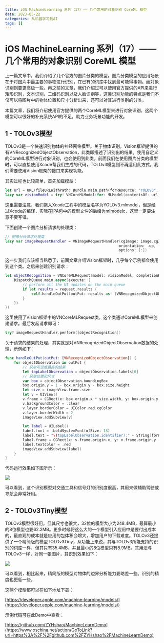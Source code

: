 ```yaml
---
title: iOS MachineLearning 系列（17）—— 几个常用的对象识别 CoreML 模型
date: 2023-05-22
categories: 从机器学习到AI
tags: []
---
```

# iOS MachineLearning 系列（17）—— 几个常用的对象识别 CoreML 模型

上一篇文章中，我们介绍了几个官方的图片分类的模型，图片分类模型的应用场景在于将图片中最主要的事物进行识别，在已有的词库中找到最可能得事物。而对象识别则要更高级一些。再之前的文章，我们介绍过可以使用官方提供的API来进行矩形识别，文本识别，二维码识别以及人脸识别等，这类识别功能的特点是我们不仅可以将图片中的物体位置和尺寸分析出来，还可以对其进行类别的分类。

本篇文章，我们将介绍使用官方提供的两个CoreML模型来进行对象识别，这两个模型可以很好的补充系统API的不足，助力业务场景功能的开发。

## 1 - TOLOv3模型

TOLOv3是一个快速识别物体的神经网络模型。关于物体识别，Vision框架提供的有VNRecognizedObjectObservation，此类即描述了识别出的结果。使用自定义的CoreML模型进行对象识别，也会使用到此类。前面我们在使用图片分类的模型时，可以直接使用Xcode帮我们生成的代码，TOLOv3模型则不再适用此方式，我们需要使用Vision框架的接口来实现功能。

其实过程也比较简单，首先加载模型：

```swift
let url = URL(fileURLWithPath: Bundle.main.path(forResource: "YOLOv3", ofType: "mlmodelc")!)
lazy var visionModel = try! VNCoreMLModel(for: MLModel(contentsOf: url))

```

这里需要注意，我们拖入Xcode工程中的模型名字为YOLOv3.mlmodel，但是经过Xcode的编译，实际在IPA包中的模型文件的后缀为mlmodelc，这里一定要注意不要写错。

下面创建一个图片分析请求的处理类：

```swift
// 图像分析请求处理类
lazy var imageRequestHandler = VNImageRequestHandler(cgImage: image.cgImage!,
                                                    orientation: .up,
                                                    options: [:])

```

这一步我们应该相当熟悉了，前面文章介绍Vision框架时，几乎每个示例都会使用到这个类。之后来创建识别请求：

```swift
let objectRecognition = VNCoreMLRequest(model: visionModel, completionHandler: { (request, error) in
    DispatchQueue.main.async(execute: {
        // perform all the UI updates on the main queue
        if let results = request.results {
            self.handleOutPut(outPut: results as! [VNRecognizedObjectObservation])
        }
    })
})

```

这里使用了Vision框架中的VNCoreMLRequest类，这个类通过CoreML模型来创建请求。最后发起请求即可：

```swift
try? imageRequestHandler.perform([objectRecognition])

```

关于请求的结果的处理，其实就是对VNRecognizedObjectObservation数据的处理，示例如下：

```swift
func handleOutPut(outPut: [VNRecognizedObjectObservation]) {
    for objectObservation in outPut {
        // 获取可信度最高的结果
        let topLabelObservation = objectObservation.labels[0]
        // 获取位置和尺寸
        var box = objectObservation.boundingBox
        box.origin.y = 1 - box.origin.y - box.size.height
        let size = imageView.frame.size
        let v = UIView()
        v.frame = CGRect(x: box.origin.x * size.width, y: box.origin.y * size.height, width: box.size.width * size.width, height: box.size.height * size.height)
        v.backgroundColor = .clear
        v.layer.borderColor = UIColor.red.cgColor
        v.layer.borderWidth = 2
        imageView.addSubview(v)
        
        let label = UILabel()
        label.font = .boldSystemFont(ofSize: 18)
        label.text = "\(topLabelObservation.identifier):" + String(format: "%0.2f", topLabelObservation.confidence)
        label.frame = CGRect(x: v.frame.origin.x, y: v.frame.origin.y - 18, width: 200, height: 18)
        label.textColor = .red
        imageView.addSubview(label)
    }
}

```

代码运行效果如下图所示：

![](https://oscimg.oschina.net/oscnet/up-fd9743d06cb25e2cd206fdb3b5f47ffadbd.png)

可以看到，这个识别模型对交通工具和信号灯的识别度很高，其用来做辅助驾驶或导航会非常好用。

## 2 - TOLOv3Tiny模型

TOLOv3模型很好用，但其尺寸也很大，32位的模型大小为248.4MB，最算最小的8位模型也要62.2MB。更多时候将这么大的一个模型引入应用中是要付出成本的，最直观的成本就是应用的包体积会增大，增加用户的下载难度。TOLOv3还提供了一个精简版的模型TOLOv3Tiny，从功能上来说，其与TOLOv3所能支持的识别的词库一样，但其只有35.4MB，并且最小的8位模型只有8.9MB。其用法与TOLOv3一样，对同一张图片，其识别效果如下：

![](https://oscimg.oschina.net/oscnet/up-23b4c1452819438e36d2304757359d68c4d.png)

可以看到，相比起来，精简版的模型对物体的边界分析能力要略差一些。识别的精度也更低一些。

这两个模型都可以在如下地址下载：

[https://developer.apple.com/machine-learning/models/](https://developer.apple.com/machine-learning/models/)

示例代码可在此Demo中查看：

[https://github.com/ZYHshao/MachineLearnDemo](https://www.oschina.net/action/GoToLink?url=https%3A%2F%2Fgithub.com%2FZYHshao%2FMachineLearnDemo)